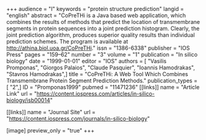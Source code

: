 +++
audience = "I"
keywords = "protein structure prediction"
langid = "english"
abstract = "CoPreTHi is a Java based web application, which combines the results of methods that predict the location of transmembrane segments in protein sequences into a joint prediction histogram. Clearly, the joint prediction algorithm, produces superior quality results than individual prediction schemes. The program is available at http://athina.biol.uoa.gr/CoPreTHi."
issn = "1386-6338"
publisher = "IOS Press"
pages = "159–62"
number = "3"
volume = "1"
publication = "In silico biology"
date = "1999-01-01"
editor = "IOS"
authors = [ "Vasilis Promponas", "Giorgos Palaios", "Claude Pasquier", "Ioannis Hamodrakas", "Stavros Hamodrakas",]
title = "CoPreTHi: A Web Tool Which Combines Transmembrane Protein Segment Prediction Methods."
publication_types = [ "2",]
ID = "Promponas1999"
pubmed = "11471236"
[[links]]
name = "Article Link"
url = "https://content.iospress.com/articles/in-silico-biology/isb00014"

[[links]]
name = "Journal Site"
url = "https://content.iospress.com/journals/in-silico-biology"

[image]
preview_only = "true"
+++
